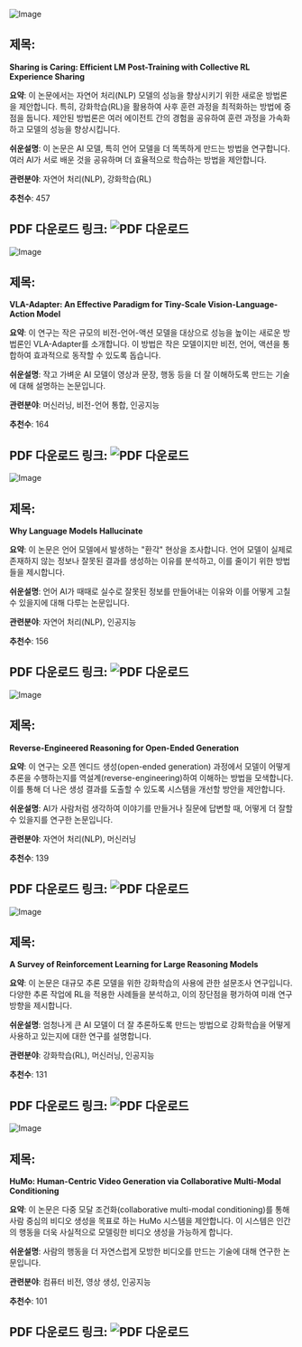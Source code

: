 ![Image](https://cdn-thumbnails.huggingface.co/social-thumbnails/papers/2509.08721.png)
## 제목:
**Sharing is Caring: Efficient LM Post-Training with Collective RL Experience Sharing**

**요약**:
이 논문에서는 자연어 처리(NLP) 모델의 성능을 향상시키기 위한 새로운 방법론을 제안합니다. 특히, 강화학습(RL)을 활용하여 사후 훈련 과정을 최적화하는 방법에 중점을 둡니다. 제안된 방법론은 여러 에이전트 간의 경험을 공유하여 훈련 과정을 가속화하고 모델의 성능을 향상시킵니다.

**쉬운설명**:
이 논문은 AI 모델, 특히 언어 모델을 더 똑똑하게 만드는 방법을 연구합니다. 여러 AI가 서로 배운 것을 공유하며 더 효율적으로 학습하는 방법을 제안합니다.

**관련분야**:
자연어 처리(NLP), 강화학습(RL)

**추천수**: 457

**PDF 다운로드 링크**: ![PDF 다운로드](https://huggingface.co/papers/2509.08721)
---

![Image](https://cdn-thumbnails.huggingface.co/social-thumbnails/papers/2509.09372.png)
## 제목:
**VLA-Adapter: An Effective Paradigm for Tiny-Scale Vision-Language-Action Model**

**요약**:
이 연구는 작은 규모의 비전-언어-액션 모델을 대상으로 성능을 높이는 새로운 방법론인 VLA-Adapter를 소개합니다. 이 방법은 작은 모델이지만 비전, 언어, 액션을 통합하여 효과적으로 동작할 수 있도록 돕습니다. 

**쉬운설명**:
작고 가벼운 AI 모델이 영상과 문장, 행동 등을 더 잘 이해하도록 만드는 기술에 대해 설명하는 논문입니다.

**관련분야**:
머신러닝, 비전-언어 통합, 인공지능

**추천수**: 164

**PDF 다운로드 링크**: ![PDF 다운로드](https://huggingface.co/papers/2509.09372)
---

![Image](https://cdn-thumbnails.huggingface.co/social-thumbnails/papers/2509.04664.png)
## 제목:
**Why Language Models Hallucinate**

**요약**:
이 논문은 언어 모델에서 발생하는 "환각" 현상을 조사합니다. 언어 모델이 실제로 존재하지 않는 정보나 잘못된 결과를 생성하는 이유를 분석하고, 이를 줄이기 위한 방법들을 제시합니다.

**쉬운설명**:
언어 AI가 때때로 실수로 잘못된 정보를 만들어내는 이유와 이를 어떻게 고칠 수 있을지에 대해 다루는 논문입니다.

**관련분야**:
자연어 처리(NLP), 인공지능

**추천수**: 156

**PDF 다운로드 링크**: ![PDF 다운로드](https://huggingface.co/papers/2509.04664)
---

![Image](https://cdn-thumbnails.huggingface.co/social-thumbnails/papers/2509.06160.png)
## 제목:
**Reverse-Engineered Reasoning for Open-Ended Generation**

**요약**:
이 연구는 오픈 엔디드 생성(open-ended generation) 과정에서 모델이 어떻게 추론을 수행하는지를 역설계(reverse-engineering)하여 이해하는 방법을 모색합니다. 이를 통해 더 나은 생성 결과를 도출할 수 있도록 시스템을 개선할 방안을 제안합니다.

**쉬운설명**:
AI가 사람처럼 생각하여 이야기를 만들거나 질문에 답변할 때, 어떻게 더 잘할 수 있을지를 연구한 논문입니다.

**관련분야**:
자연어 처리(NLP), 머신러닝

**추천수**: 139

**PDF 다운로드 링크**: ![PDF 다운로드](https://huggingface.co/papers/2509.06160)
---

![Image](https://cdn-thumbnails.huggingface.co/social-thumbnails/papers/2509.08827.png)
## 제목:
**A Survey of Reinforcement Learning for Large Reasoning Models**

**요약**:
이 논문은 대규모 추론 모델을 위한 강화학습의 사용에 관한 설문조사 연구입니다. 다양한 추론 작업에 RL을 적용한 사례들을 분석하고, 이의 장단점을 평가하여 미래 연구 방향을 제시합니다.

**쉬운설명**:
엄청나게 큰 AI 모델이 더 잘 추론하도록 만드는 방법으로 강화학습을 어떻게 사용하고 있는지에 대한 연구를 설명합니다.

**관련분야**:
강화학습(RL), 머신러닝, 인공지능

**추천수**: 131

**PDF 다운로드 링크**: ![PDF 다운로드](https://huggingface.co/papers/2509.08827)
---

![Image](/avatars/772d20a653649063158cba166298801a.svg)
## 제목:
**HuMo: Human-Centric Video Generation via Collaborative Multi-Modal Conditioning**

**요약**:
이 논문은 다중 모달 조건화(collaborative multi-modal conditioning)를 통해 사람 중심의 비디오 생성을 목표로 하는 HuMo 시스템을 제안합니다. 이 시스템은 인간의 행동을 더욱 사실적으로 모델링한 비디오 생성을 가능하게 합니다.

**쉬운설명**:
사람의 행동을 더 자연스럽게 모방한 비디오를 만드는 기술에 대해 연구한 논문입니다.

**관련분야**:
컴퓨터 비전, 영상 생성, 인공지능

**추천수**: 101

**PDF 다운로드 링크**: ![PDF 다운로드](https://huggingface.co/papers/2509.08519)
---